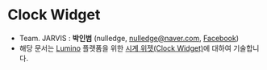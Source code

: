 # Clock Widget
* Team. JARVIS : **박인범** (nulledge, [nulledge@naver.com](mailTo:nulledge@naver.com), [Facebook](https://www.facebook.com/inbum.park.58))
* 해당 문서는 [Lumino](https://github.com/1step6thswmaestro/12) 플랫폼을 위한 [시계 위젯(Clock Widget)](https://github.com/1step6thswmaestro/12/tree/master/widgets/clock)에 대하여 기술합니다.

